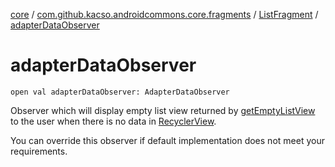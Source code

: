 [core](../../index.md) / [com.github.kacso.androidcommons.core.fragments](../index.md) / [ListFragment](index.md) / [adapterDataObserver](./adapter-data-observer.md)

# adapterDataObserver

`open val adapterDataObserver: AdapterDataObserver`

Observer which will display empty list view returned by [getEmptyListView](get-empty-list-view.md) to the user
when there is no data in [RecyclerView](#).

You can override this observer if default implementation does not meet your requirements.

